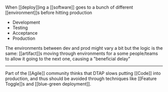 When [[deploy]]ing a [[software]] goes to a bunch of different [[environment]]s before hitting production

- Development
- Testing
- Acceptance
- Production

The environments between dev and prod might vary a bit but the logic is the same: [[artifact]]s moving through environments for a some people/teams to allow it going to the next one, causing a "beneficial delay" 

---

Part of the [[Agile]] community thinks that DTAP slows putting [[Code]] into production, and thus should be avoided through techniques like [[Feature Toggle]]s and [[blue-green deployment]].